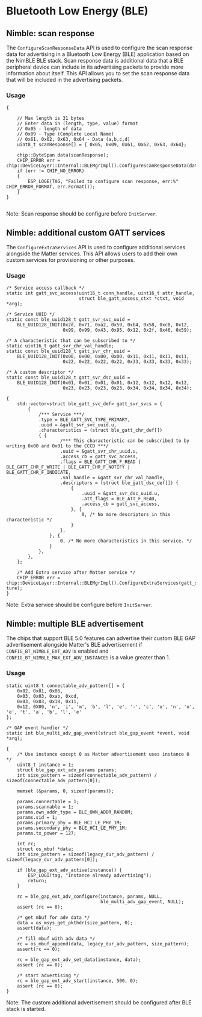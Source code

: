 # Bluetooth Low Energy (BLE)

## Nimble: scan response

The `ConfigureScanResponseData` API is used to configure the scan response data
for advertising in a Bluetooth Low Energy (BLE) application based on the NimBLE
BLE stack. Scan response data is additional data that a BLE peripheral device
can include in its advertising packets to provide more information about itself.
This API allows you to set the scan response data that will be included in the
advertising packets.

### Usage

```
{

    // Max length is 31 bytes
    // Enter data in (length, type, value) format
    // 0x05 - length of data
    // 0x09 - Type (Complete Local Name)
    // 0x61, 0x62, 0x63, 0x64 - Data (a,b,c,d)
    uint8_t scanResponse[] = { 0x05, 0x09, 0x61, 0x62, 0x63, 0x64};

    chip::ByteSpan data(scanResponse);
    CHIP_ERROR err = chip::DeviceLayer::Internal::BLEMgrImpl().ConfigureScanResponseData(data);
    if (err != CHIP_NO_ERROR)
    {
        ESP_LOGE(TAG, "Failed to configure scan response, err:%" CHIP_ERROR_FORMAT, err.Format());
    }
}


```

Note: Scan response should be configure before `InitServer`.

## Nimble: additional custom GATT services

The `ConfigureExtraServices` API is used to configure additional services
alongside the Matter services. This API allows users to add their own custom
services for provisioning or other purposes.

### Usage

```
/* Service access callback */
static int gatt_svc_access(uint16_t conn_handle, uint16_t attr_handle,
                           struct ble_gatt_access_ctxt *ctxt, void *arg);

/* Service UUID */
static const ble_uuid128_t gatt_svr_svc_uuid =
    BLE_UUID128_INIT(0x2d, 0x71, 0xa2, 0x59, 0xb4, 0x58, 0xc8, 0x12,
                     0x99, 0x99, 0x43, 0x95, 0x12, 0x2f, 0x46, 0x59);

/* A characteristic that can be subscribed to */
static uint16_t gatt_svr_chr_val_handle;
static const ble_uuid128_t gatt_svr_chr_uuid =
    BLE_UUID128_INIT(0x00, 0x00, 0x00, 0x00, 0x11, 0x11, 0x11, 0x11,
                     0x22, 0x22, 0x22, 0x22, 0x33, 0x33, 0x33, 0x33);

/* A custom descriptor */
static const ble_uuid128_t gatt_svr_dsc_uuid =
    BLE_UUID128_INIT(0x01, 0x01, 0x01, 0x01, 0x12, 0x12, 0x12, 0x12,
                     0x23, 0x23, 0x23, 0x23, 0x34, 0x34, 0x34, 0x34);

{
    std::vector<struct ble_gatt_svc_def> gatt_svr_svcs = {
        {
            /*** Service ***/
            .type = BLE_GATT_SVC_TYPE_PRIMARY,
            .uuid = &gatt_svr_svc_uuid.u,
            .characteristics = (struct ble_gatt_chr_def[])
            { {
                    /*** This characteristic can be subscribed to by writing 0x00 and 0x01 to the CCCD ***/
                    .uuid = &gatt_svr_chr_uuid.u,
                    .access_cb = gatt_svc_access,
                    .flags = BLE_GATT_CHR_F_READ | BLE_GATT_CHR_F_WRITE | BLE_GATT_CHR_F_NOTIFY | BLE_GATT_CHR_F_INDICATE,
                    .val_handle = &gatt_svr_chr_val_handle,
                    .descriptors = (struct ble_gatt_dsc_def[]) {
                        {
                            .uuid = &gatt_svr_dsc_uuid.u,
                            .att_flags = BLE_ATT_F_READ,
                            .access_cb = gatt_svc_access,
                        }, {
                            0, /* No more descriptors in this characteristic */
                        }
                    },
                }, {
                    0, /* No more characteristics in this service. */
                }
            },
        },
    };

    /* Add Extra service after Matter service */
    CHIP_ERROR err = chip::DeviceLayer::Internal::BLEMgrImpl().ConfigureExtraServices(gatt_svr_svcs, ture);
}
```

Note: Extra service should be configure before `InitServer`.

## Nimble: multiple BLE advertisement

The chips that support BLE 5.0 features can advertise their custom BLE GAP
advertisement alongside Matter's BLE advertisement if `CONFIG_BT_NIMBLE_EXT_ADV`
is enabled and `CONFIG_BT_NIMBLE_MAX_EXT_ADV_INSTANCES` is a value greater
than 1.

### Usage

```
static uint8_t connectable_adv_pattern[] = {
    0x02, 0x01, 0x06,
    0x03, 0x03, 0xab, 0xcd,
    0x03, 0x03, 0x18, 0x11,
    0x12, 0X09, 'n', 'i', 'm', 'b', 'l', 'e', '-', 'c', 'o', 'n', 'n', 'e', 't', 'a', 'b', 'l', 'e'
};

/* GAP event handler */
static int ble_multi_adv_gap_event(struct ble_gap_event *event, void *arg);

{
    /* Use instance except 0 as Matter advertisement uses instance 0 */
    uint8_t instance = 1;
    struct ble_gap_ext_adv_params params;
    int size_pattern = sizeof(connectable_adv_pattern) / sizeof(connectable_adv_pattern[0]);

    memset (&params, 0, sizeof(params));

    params.connectable = 1;
    params.scannable = 1;
    params.own_addr_type = BLE_OWN_ADDR_RANDOM;
    params.sid = 1;
    params.primary_phy = BLE_HCI_LE_PHY_1M;
    params.secondary_phy = BLE_HCI_LE_PHY_1M;
    params.tx_power = 127;

    int rc;
    struct os_mbuf *data;
    int size_pattern = sizeof(legacy_dur_adv_pattern) / sizeof(legacy_dur_adv_pattern[0]);

    if (ble_gap_ext_adv_active(instance)) {
        ESP_LOGI(tag, "Instance already advertising");
        return;
    }

    rc = ble_gap_ext_adv_configure(instance, params, NULL,
                                   ble_multi_adv_gap_event, NULL);
    assert (rc == 0);

    /* get mbuf for adv data */
    data = os_msys_get_pkthdr(size_pattern, 0);
    assert(data);

    /* fill mbuf with adv data */
    rc = os_mbuf_append(data, legacy_dur_adv_pattern, size_pattern);
    assert(rc == 0);

    rc = ble_gap_ext_adv_set_data(instance, data);
    assert (rc == 0);

    /* start advertising */
    rc = ble_gap_ext_adv_start(instance, 500, 0);
    assert (rc == 0);
}
```

Note: The custom additional advertisement should be configured after BLE stack
is started.
